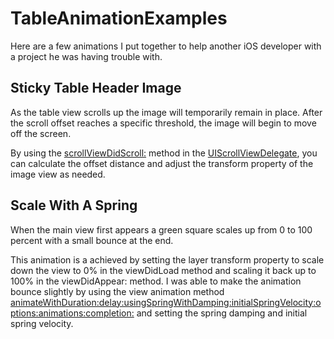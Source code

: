 # TableAnimationExamples

Here are a few animations I put together to help another iOS developer with a project he was having trouble with.

## Sticky Table Header Image
As the table view scrolls up the image will temporarily remain in place. After the scroll offset reaches a specific threshold, the image will begin to move off the screen.

By using the <a href="https://developer.apple.com/documentation/uikit/uiscrollviewdelegate/1619392-scrollviewdidscroll?language=objc">scrollViewDidScroll:</a> method in the <a href="https://developer.apple.com/documentation/uikit/uiscrollviewdelegate?language=objc">UIScrollViewDelegate</a>, you can calculate the offset distance and adjust the transform property of the image view as needed.

## Scale With A Spring
When the main view first appears a green square scales up from 0 to 100 percent with a small bounce at the end.

This animation is a achieved by setting the layer transform property to scale down the view to 0% in the viewDidLoad method and scaling it back up to 100% in the viewDidAppear: method. I was able to make the animation bounce slightly by using the view animation method <a href="https://developer.apple.com/documentation/uikit/uiview/1622594-animatewithduration?language=objc">animateWithDuration:delay:usingSpringWithDamping:initialSpringVelocity:options:animations:completion:</a> and setting the spring damping and initial spring velocity.
